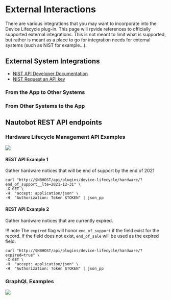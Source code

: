 # External Interactions
There are various integrations that you may want to incorporate into the Device Lifecycle plug-in.  This page will rpvide references to officially supported external integrations.  This is not meant to limit what is supported, but rather is meant as a place to go for integration needs for external systems (such as NIST for example...).

## External System Integrations
* [NIST API Developer Documentation](https://nvd.nist.gov/developers/start-here#:~:text=Request%20an%20API%20Key%201%20On%20the%20API,above%20for%20an%20email%20from%20nvd-noreply%40nist.gov.%20More%20items)
* [NIST Request an API key](https://nvd.nist.gov/developers/request-an-api-key)
### From the App to Other Systems

### From Other Systems to the App

## Nautobot REST API endpoints

### Hardware Lifecycle Management API Examples

![](../images/lcm_hardware_api_view.png)

#### REST API Example 1

Gather hardware notices that will be end of support by the end of 2021

```shell
curl "http://$NBHOST/api/plugins/device-lifecycle/hardware/?end_of_support__lte=2021-12-31" \
-X GET \
-H  "accept: application/json" \
-H  "Authorization: Token $TOKEN" | json_pp
```

#### REST API Example 2

Gather hardware notices that are currently expired.

!!! note
    The `expired` flag will honor `end_of_support` if the field exist for the record. If the field does not exist, `end_of_sale` will be used as the expired field.

```shell
curl "http://$NBHOST/api/plugins/device-lifecycle/hardware/?expired=true" \
-X GET \
-H  "accept: application/json" \
-H  "Authorization: Token $TOKEN" | json_pp
```

### GraphQL Examples

![](../images/lcm_hardware_graphql.png)
